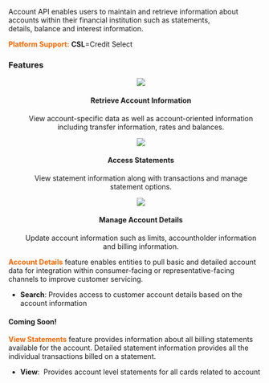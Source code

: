  Account API enables users to maintain and retrieve information about accounts within their financial institution such as statements, details, balance and interest information.

<span style="color:#ff6600;">**Platform Support:**</span> **CSL**=Credit Select 

### Features

<style>
.col-md-4 ul li {
    list-style: none;
}
</style>

<div class="row" style="text-align:center;" markdown=1>
<div class="col-md-4" markdown=1>

* ![](https://card.developer.fiserv.com/sites/default/files/AccountView.png)
    
    #### Retrieve Account Information
    
    View account-specific data as well as account-oriented information including transfer information, rates and balances.
    
</div>
<div class="col-md-4" markdown=1>
    
* ![](https://card.developer.fiserv.com/sites/default/files/statements.png)
    
    #### Access Statements
    
    View statement information along with transactions and manage statement options.
    
</div>
<div class="col-md-4" markdown=1>

* ![](https://card.developer.fiserv.com/sites/default/files/AccountDetails.png)
    
    #### Manage Account Details
    
    Update account information such as limits, accountholder information and billing information.

</div>
</div>   

<span style="color:#ff6600;">**Account Details**</span> feature enables entities to pull basic and detailed account data for integration within consumer-facing or representative-facing channels to improve customer servicing.

* **Search**: Provides access to customer account details based on the account information

#### **Coming Soon!**

<span style="color:#ff6600;">**View Statements**</span> feature provides information about all billing statements available for the account. Detailed statement information provides all the individual transactions billed on a statement. 

* **View**:  Provides account level statements for all cards related to account
